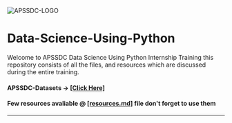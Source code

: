 ![APSSDC-LOGO](https://drive.google.com/uc?export=download&id=15AKQ6_-BixW4K6mL6RPphF5EKXqYF2zj)

# Data-Science-Using-Python

Welcome to APSSDC Data Science Using Python Internship Training this repository consists of all the files, and resources which are discussed during the entire training.

#### APSSDC-Datasets → [[Click Here]](https://github.com/AP-State-Skill-Development-Corporation/Datasets)

#### Few resources avaliable @ [[resources.md]](resources.md) file don't forget to use them
<!---
### [Attendance Link](https://forms.gle/2xFqjxFPmKtGCaQi6)
---->
---------------
